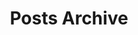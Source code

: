 ---
title: "Posts Archive"
layout: archive
hidden: true
draft: true
type: posts
summary: This page contains an archive of all posts.
---